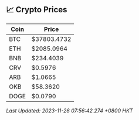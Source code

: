 ## 📈 Crypto Prices

| Coin | Price |
| ---- | ----- |
| BTC | $37803.4732 |
| ETH | $2085.0964 |
| BNB | $234.4039 |
| CRV | $0.5976 |
| ARB | $1.0665 |
| OKB | $58.3620 |
| DOGE | $0.0790 |

_Last Updated: 2023-11-26 07:56:42.274 +0800 HKT_